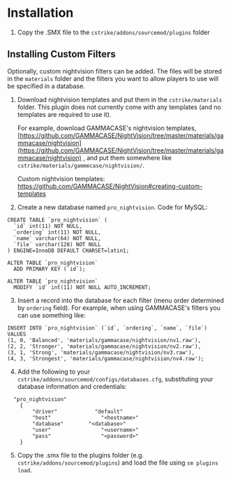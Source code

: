 # Installation

1. Copy the .SMX file to the `cstrike/addons/sourcemod/plugins` folder

## Installing Custom Filters

Optionally, custom nightvision filters can be added.  The files will be stored in the `materials` folder and the filters you want to allow players to use will be specified in a database.

1. Download nightvision templates and put them in the `cstrike/materials` folder.  This plugin does not currently come with any templates (and no templates are required to use it).
   
   For example, download GAMMACASE's nightvision templates, [https://github.com/GAMMACASE/NightVision/tree/master/materials/gammacase/nightvision](https://github.com/GAMMACASE/NightVision/tree/master/materials/gammacase/nightvision) , and put them somewhere like `cstrike/materials/gammecase/nightvision/`.
   
   Custom nightvision templates: https://github.com/GAMMACASE/NightVision#creating-custom-templates

2. Create a new database named `pro_nightvision`.  Code for MySQL:

```
CREATE TABLE `pro_nightvision` (
  `id` int(11) NOT NULL,
  `ordering` int(11) NOT NULL,
  `name` varchar(64) NOT NULL,
  `file` varchar(128) NOT NULL
) ENGINE=InnoDB DEFAULT CHARSET=latin1;

ALTER TABLE `pro_nightvision`
  ADD PRIMARY KEY (`id`);

ALTER TABLE `pro_nightvision`
  MODIFY `id` int(11) NOT NULL AUTO_INCREMENT;
```

3. Insert a record into the database for each filter (menu order determined by `ordering` field).  For example, when using GAMMACASE's filters you can use something like:

```
INSERT INTO `pro_nightvision` (`id`, `ordering`, `name`, `file`) VALUES
(1, 0, 'Balanced', 'materials/gammacase/nightvision/nv1.raw'),
(2, 2, 'Stronger', 'materials/gammacase/nightvision/nv2.raw'),
(3, 1, 'Strong', 'materials/gammacase/nightvision/nv3.raw'),
(4, 3, 'Strongest', 'materials/gammacase/nightvision/nv4.raw');
```

4. Add the following to your `cstrike/addons/sourcemod/configs/databases.cfg`, substituting your database information and credentials:

```
  "pro_nightvision"
    {
        "driver"            "default"
        "host"                "<hostname>"
        "database"        "<database>"
        "user"                "<username>"
        "pass"                "<password>"
    }
```

5. Copy the .smx file to the plugins folder (e.g. `cstrike/addons/sourcemod/plugins`) and load the file using `sm plugins load`.
